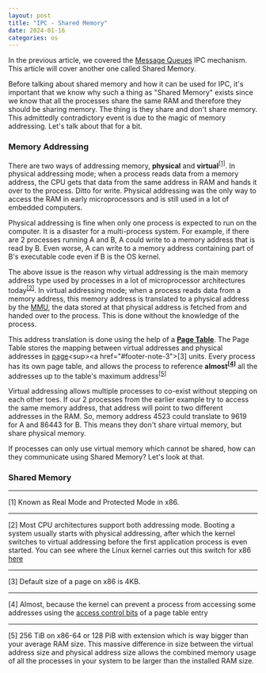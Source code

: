 ```yaml
---
layout: post
title: "IPC - Shared Memory"
date: 2024-01-16
categories: os
---
```


In the previous article, we covered the [Message Queues](https://goodyduru.github.io/os/2023/11/13/ipc-message-queues.html) IPC mechanism. This article will cover another one called Shared Memory.

Before talking about shared memory and how it can be used for IPC, it's important that we know why such a thing as "Shared Memory" exists since we know that all the processes share the same RAM and therefore they should be sharing memory. The thing is they share and don't share memory. This admittedly contradictory event is due to the magic of memory addressing. Let's talk about that for a bit.

### Memory Addressing
There are two ways of addressing memory, __physical__ and __virtual__<sup><a href="#footer-note-1">[1]</a></sup>. In physical addressing mode; when a process reads data from a memory address, the CPU gets that data from the same address in RAM and hands it over to the process. Ditto for write. Physical addressing was the only way to access the RAM in early microprocessors and is still used in a lot of embedded computers.  

Physical addressing is fine when only one process is expected to run on the computer. It is a disaster for a multi-process system. For example, if there are 2 processes running A and B, A could write to a memory address that is read by B. Even worse, A can write to a memory address containing part of B's executable code even if B is the OS kernel.

The above issue is the reason why virtual addressing is the main memory address type used by processes in a lot of microprocessor architectures today<sup><a href="#footer-note-2">[2]</a></sup>. In virtual addressing mode; when a process reads data from a memory address, this memory address is translated to a physical address by the [MMU](https://en.wikipedia.org/wiki/Memory_management_unit), the data stored at that physical address is fetched from and handed over to the process. This is done without the knowledge of the process. 

This address translation is done using the help of a [__Page Table__](https://en.wikipedia.org/wiki/Page_table). The Page Table stores the mapping between virtual addresses and physical addresses in [page](https://en.wikipedia.org/wiki/Page_(computer_memory))<sup><a href="#footer-note-3">[3]</a></sup> units. Every process has its own page table, and allows the process to reference __almost<sup><a href="#footer-note-4">[4]</a></sup>__ all the addresses up to the table's maximum address<sup><a href="#footer-note-5">[5]</a></sup>

Virtual addressing allows multiple processes to co-exist without stepping on each other toes. If our 2 processes from the earlier example try to access the same memory address, that address will point to two different addresses in the RAM. So, memory address 4523 could translate to 9619 for A and 86443 for B. This means they don't share virtual memory, but share physical memory. 

If processes can only use virtual memory which cannot be shared, how can they communicate using Shared Memory? Let's look at that.

### Shared Memory

***

<div id="footer-note-1">[1] Known as Real Mode and Protected Mode in x86.  </div>

***

<div id="footer-note-1">[2] Most CPU architectures support both addressing mode. Booting a system usually starts with physical addressing, after which the kernel switches to virtual addressing before the first application process is even started. You can see where the Linux kernel carries out this switch for x86 <a href="https://github.com/torvalds/linux/blob/9d1694dc91ce7b80bc96d6d8eaf1a1eca668d847/arch/x86/boot/pm.c#L103">here</a>  </div>

***

<div id="footer-note-3">[3] Default size of a page on x86 is 4KB.  </div>

***

<div id="footer-note-4">[4] Almost, because the kernel can prevent a process from accessing some addresses using the <a href="https://unix.stackexchange.com/a/68151">access control bits</a> of a page table entry  </div>

***

<div id="footer-note-5">[5] 256 TiB on x86-64 or 128 PiB with extension which is way bigger than your average RAM size. This massive difference in size between the virtual address size and physical address size allows the combined memory usage of all the processes in your system to be larger than the installed RAM size.   </div>